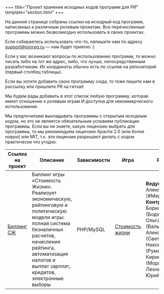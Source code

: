 +++
title="Проект хранения исходных кодов программ для РИ"
template="section.html"
+++

На данной странице собраны ссылки на исходный код программ, написанных к различным ролевым проектам. Все перечисленные программы можно безвозмездно использовать в своих проектах.

Если собираетесь использовать что-то, напишите нам по адресу support@joinrpg.ru — нам будет приятно :)

Если у вас возникают вопросы по использованию программ, то можно писать либо на тот же адрес, либо, что лучше, непосредственным разработчикам. Их координаты обычно есть по ссылке на репозиторий (первый столбец таблицы).

Если вы хотите добавить свою программу сюда, то тоже пишите нам в рассылку или пришлите PR на гитхаб

Мы будем рады добавить в этот список любую программу, которая имеет отношение к ролевым играм И доступна для некоммерческого использования.

Мы предпочитаем выкладывать программы с открытым исходным кодом, но это не является обязательным условием публикации программы. Если вы не знаете, какую лицензию выбрать для программы, то мы рекомендуем лицензию Apache 2.0 (или более новую) или MIT, т.к. эти лицензии разрешают делать с кодом практически что угодно. 


Ссылка на проект|Описание|Зависимости|Игра|Разработчики|Лицензия
|--|--|--|--|--|--|
[Биллинг СЖ](http://example.com)|Биллинг игры «Стоимость Жизни». Реализует экономическую, рейтинговую и политическую модели игры: полная система безналичных расчетов, начисления рейтинга, автоматизация налогов и выплат зарплат, кредитов, электронные выборы|PHP/MySQL|[Стоимость жизни](lifecost.tv)|**Ведущий разработчик**: Александр Чуприн (#Мерфи) <br>**Контрибуторы**: <br>Борис Стратилатов (Бодхи) <br>Ольга Филиппова (Валькирия) <br>Алексей Иванов (Светлый)<br> Николай Князев (Румата)<br> Кирилл Мораренко (Мориарти)<br> Леонид Царев (#Лео)<br> Юрий Молодых |[Apache](https://www.apache.org/licenses/LICENSE-2.0)